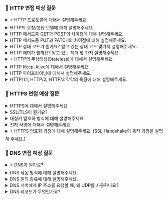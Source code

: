 ### 📎 HTTP 면접 예상 질문
<details>
  <summary>⭐️ HTTP 프로토콜에 대해서 설명해주세요.</summary>
  Hypertext Transfer Protocol으로, 클라이언트와 서버 간 통신을 위한 프로토콜.
  
  HTML문서와 같은 리소스를 가져올 수 있도록 해주는 프로토콜이다.
  
  애플리케이션 계층 프로토콜이다.
  
  웹 브라우저와 웹 서버의 소통을 위해 디자인 되었다.
</details>

<details>
  <summary>HTTP의 요청/응답 모델에 대해 설명해주세요.</summary>
  요청: 클라이언트가 서버에게 정보를 요청하는 것이다. 요청 메서드를 사용하여 요청의 목적을 명시한다. 요청 메서드 이외에도 헤더와 바디를 포함할 수 있다.

  응답: 서버가 클라이언트에게 요청에 대한 결과를 응답하는 것이다. 응답은 상태 코드와 함께 전송된다. 상태 코드를 통해 요청의 성공 여부 및 종료를 나타낼 수 있다. 응답 메시지에서 또한 헤더와 바디를 포함할 수 있다.
</details>

<details>
  <summary>HTTP 메서드중 GET과 POST의 차이점에 대해 설명해주세요.</summary>
  GET은 읽거나, 검색 할 때에 사용된다. CRUD에서 read에 해당한다. POST는 리소스를 생성하기 위해 사용된다. CRUD에서 create에 해당한다.
  
  GET은 멱등하지만, POST는 멱등하지 않다. 간단하게 설명하자면 GET은 아무리 요청을 보내도 동일한 응답을 가진다. 따라서 멱등하다. 하지만 POST 요청 시 새로 리소스가 생기기 때문에 결과가 달라진다. 따라서 멱등하지 않다.

  또 다른 특징으로는 GET은 캐시될 수 있고, 브라우저에 기록되지만 POST는 그렇지 않다. (GET을 캐시할 때는, HTTP Header에서 cache-control 헤더를 통해 캐시 옵션을 지정할 수 있다)
</details>

<details>
  <summary>HTTP 메서드중 PUT과 PATCH의 차이점에 대해 설명해주세요.</summary>
  PUT은 해당 리소스에 대한 전체 필드를 교체한다. 이에 반해, PATCH는 해당 리소스를 부분적으로 교체 가능하다. 만약 PUT으로 요청할시, 전체가 아닌 일부만 전달할 경우 전달한 필드 외 모두 Null or 초기값으로 처리되는 점을 주의해야한다.

  PUT은 리소스를 아예 교체하는 것이기 때문에 멱등하지 않고, PATCH는 멱등하다
  
</details>

<details>
  <summary>HTTP 상태 코드가 뭔가요? 알고 있는 상태 코드 몇가지 설명해주세요.</summary>
  100: 클라이언트의 요청이 잘 왔으니 계속 진행하라는 의미, 임시 응답
  
  200: 성공
  
  300: 리다이렉션
  
  400: 클라이언트 에러. 401: access token 만료, 404: Not found

  500: 서버 에러
  
</details>

<details>
  <summary>HTTP 헤더가 뭘까요? 알고 있는 헤더 몇 가지 설명해주세요.</summary>
  클라이언트와 서버가 요청 또는 응답으로 부가적인 정보를 전송할 수 있도록 해준다.

  cache-control: 캐시 관리에 대한 정보 표현, 불필요한 네트워크 요청을 줄일 수 있다. (no-cache: 캐시하지 않도록 요청, max-age: 캐시 관리자는 제공한 시간보다 오래된 데이터를 반환하지 않도록 요청, no-cache: 캐시를 재사용하기 전에 서버에 재검증 요청)

  ETag: 리소스가 바뀌었는지 확인하는 식별자. 클라이언트에서 캐싱하고 있는 버전과 서버에서 가지고 있는 버전이 동일하다면 304 Not Modified 라는 상태 코드로만 응답을 내려주어 response body에 대한 트래픽을 아낄 수 있다.
</details>

<details>
  <summary>⭐️ HTTP의 무상태성(Stateless)에 대해서 설명해주세요.</summary>
  stateless: 서버가 클라이언트의 이전 상태를 보존하지 않는다는 의미이다. 서버가 상태를 보관하지 않으므로, 요청에 어느 서버가 응답해도 상관이 없다, 따라서 클라이언트의 요청이 대폭 증가해도 서버를 증설해 해결할 수 있다. 하지만 모든 것을 stateless로 설계할 수는 없다. 로그인 같은 경우에는 서버에 유지시켜 주어야 한다. 
  따라서 쿠키나 세션등을 통해 상태를 유지시킨다.

  +connectioneless: 클라이언트가 서버에 요청을 하고 응답을 받으면 바로 TCP/IP 연결을 끊어 연결을 유지하지 않는 것이다. 이를 통해 서버의 자원을 효율적으로 관리할 수 있다. 하지만 새로 연결될때마다 3-way handshake 시간이 추가된다. 현재는 HTTP 지속 연결로 문제를 해결했다. (keepalive와 연결?)
</details>

<details>
  <summary>HTTP Keep-Alive에 대해서 설명해주세요.</summary>
  HTTP/1.0 버전에서는 요청을 보낼 때마다 연결했다가 끊는 작업을 반복하여 웹 페이지가 느리게 보였다. 그러다 HTTP/1.1 버전에서 keepalive 기능이 추가되었다. (http/1.1부터는 이 동작이 기본, http/1.0에서는 요청 헤더에 Connection: Keep-Alive를 추가해야 한다.)
  
  연결을 한 번 수립하면 데이터 교환을 마칠 때까지 유지하고, 데이터 교환을 모두 끝내면 연결을 끊는 구조이다.
</details>

<details>
  <summary>HTTP 파이프라이닝에 대해서 설명해주세요.</summary>
  HTTP/1.1 버전에서 생김

  최호의 요청이 완료되기 전에 다음 요청을 보내는 기술이다.

  하나의 Connection으로 다수의 Request와 Response를 처리할 수 있게끔 하여 네트워크 Latency를 줄인다. 

  클라이언트가 HTTP 파이프라인을 사용하여 단일 연결을 통해 여러 요청을 보낼 때 서버는 이러한 요청을 수신하고 처리를 위해 대기열에 넣습니다. 그런 다음 서버는 요청이 수신된 순서대로 클라이언트에 응답을 다시 보냅니다. (FIFO) 

  HTTP 2에서는 멀티플렉시 알고리즘으로 대체
</details>

<details>
  <summary>HTTP/1.1, HTTP/2, HTTP/3 각각의 특징에 대해 설명해주세요.</summary>
  HTTP/1.1 버전에서 persistent connection(keepalive), pipelining이 추가됨
  
  HTTP/1.1 버전은 요청은 순서대로 처리하는 특징이 있다. 따라서 이전 요청을 처리하는 데 시간이 길어지면 다음 요청에 대한 처리가 늦어진다. 그렇게 되면 콘텐츠 표시가 늦어진다.
  
  HTTP/2 버전은 요청을 보낸 순서대로 반환하지 않아도 된다. (멀티 플렉싱) 그 외에도 헤더 압축, 서버 추시 기능이 추가되었다. 
  
  헤더 압축: 이전에 표시된 헤더를 제외한 필드를 허프만 코딩을 활요해서 압축, 기존의 연속된 요청에서의 중복 헤더로 인한 오버헤드 문제를 해결

  서버 푸시: 클라이언트가 서버에 요청하지 않아도 클라이언트에게 필요한 리소스를 서버가 추가적으로 push해주는 기능

  HTTP/3 버전에서는 TCP기반이 아닌 UDP기반의 QUIC 계층 위에서 돌아간다. 초기 연결시 3-way handshaking을 하지 않아 시간 감소
</details>


### 📎 HTTPS 면접 예상 질문

<details>
  <summary>HTTPS에 대해서 설명해주세요.</summary>
  HTTPS의 경우 웹페이지를 통해 전송되는 모든 데이터는 추가적인 보안 계층을 지납니다. 이를 SSL/TLS 프로토콜이라고 합니다.
</details>

<details>
  <summary>SSL/TLS이 뭔가요?</summary>
  둘다 보안 통신을 제공하기 위해 설계된 프로토콜, 응용 계층과 전송 계층 사이에 속하게 된다.
  
  TLS는 SSL의 취약점들을 개선한 다음 버전의 프로토콜
</details>

<details>
  <summary>대칭키 암호화 방식에 대해 설명해주세요.</summary>
  하나의 키로 평문을 암호화하고, 다시 암호문을 복호화할 때 사용하는 방식

  키를 한번은 전달해야하는데, 이때 탈취당하게 되면 데이터를 바로 복호화할 수 있다.
  
</details>

<details>
  <summary>전자 서명에 대해서 설명해주세요.</summary>
  - 웹브라우저가 서버에 접속 시, 서버는 제일먼저 인증서를 제공합니다.

  - 브라우저에서는 이 인증서를 발급한 CA가 자신이 내장한 CA 리스트에 있는지 확인합니다.
  
  - 확인 결과 서버를 통해서 다운받은 인증서가 내장된 CA 리스트에 포함되어있다면, 해당 CA의 공개키를 이용해서 인증서를 복호화해봅니다.
</details>

<details>
  <summary>⭐️ HTTPS 암호화 과정에 대해 설명해주세요. (SSL Handshake의 동작 과정을 설명해 주세요.)</summary>
    1. SSL 핸드셰이크(인증 프로세스)를 수행
  
    이때 데이터를 주고받기 위해 어떤 방법을 사용해야 하는지 서로의 상태를 파악한다.
    SSL은 HTTP와 달리 443 포트를 기본으로 사용하는 TCP 기반 프로토콜인데,
    TCP 기반이기 때문에 SSL 핸드셰이크 전에 TCP 3-Way핸드셰이크 또한 수행한다.

  2. 서로 간 협상이 완료되면, SSL 세션이 생성되고 이 후 클라이언트와 서버는 둘만 아는 대칭키로 원하는 데이터를 주고 받는다.

  3. 그리고 데이터 전송이 끝나면 서로에게 알린 후 세션을 종료한다. (세션 키 삭제)
</details>

### 📎 DNS 면접 예상 질문

<details>
  <summary>⭐️ DNS가 뭔가요?</summary>
  간단히 말하자면 DNS는 URL을 IP 주소로 변환하는 시스템이다.
</details>

<details>
  <summary>DNS 작동 방식에 대해 설명해주세요.</summary>
  1. 웹 브라우저에 URL을 입력하여 접속
  
  2. DNS 서버는 해당 요청에 해당하는 도메인 이름의 IP 주소를 알려준다
     
  3. 만약 없다면, 다른 DNS 서버에 요청한다. (DNS 서버는 전 세계에 흩어져 있고, 모두 계층적으로 연결되어 있음)
     
  4. 컴퓨터는 해당 IP주소로 서버에 접속한다
</details>

<details>
  <summary>DNS 질의 종류에 대해 설명해주세요.</summary>
  A 질의: 도메인 이름에 대응하는 IPv4 주소를 찾기 위해 사용
  
  AAAA 질의: 도메인 이름에 대응하는 IPv6 주소를 찾기 위해 사용
  
  CNAME 질의: 도메인 이름에 대해 다른 도메인 이름을 찾기 위해 사용
  
  MX 질의: 도메인 이름에 대응하는 메일 서버의 정보를 찾기 위해 사용
</details>

<details>
  <summary>DNS 서버에게 IP 주소를 요청할 때, 왜 UDP를 사용하나요?</summary>
  빠른 속도
  
    - TCP의 경우 데이터 전송 전에 연결을 맺는 handshaking 과정이 있는 반면, UDP는 연결 설정에 드는 비용이 없다.
    - DNS 질의는 신뢰성보다 빠른 응답 시간이 더 중요하다. 웹 사이트 로딩 속도 향상, 인터넷 대역폭 최적화 등 DNS질의는 빠른 응답성이 중요하다.
    - UDP는 512 바이트를 넘어가지 않는 작은 크기의 패킷만 전송이 가능하고, 오버헤드가 없어 TCP에 비해 상대적으로 빠르다.
  
  연결 상태를 유지할 필요가 없다
  
    - TCP의 패킷 안에는 여러 정보가 담겨 있지만, UDP는 어떤 정보도 기록하지 않고 유지할 필요가 없다.
    - 따라서 DNS 서버는 TCP보다 많은 클라이언트를 수용할 수 있으므로 연결 상태를 유지하지 않고 정보 기록을 최소화할 수 있는 UDP를 채택하였다.
</details>

<details>
  <summary>DNS 레코드가 무엇인가요?</summary>
  DNS 레코드는 DNS 서버가 해당 패킷을 받았을 때 어떤 식으로 처리할지를 나타내는 지침을 말한다.

  A 레코드: 도메인 주소와 서버의 IP 주소를 직접 매핑시키는 방법, 도메인이 바뀌어도 IP는 그대로이므로 유지가 된다. 하지만 서버 이전등의 문제로 IP가 변동될 시에 일일히 변경해야 한다

  CNAME 레코드: 도메인 주소를 또 다른 도메인 주소로 이중 매핑, 서버 이전등의 문제로 IP가 변동될시에 변경하지 않아도 된다. 하지만 도메인이 바뀌면 변경해야 한다, 그리고 여러번 요청이 될 경우 성능 저하가 일어날 수 가 있다.

  AAAA 레코드: A 레코드의 IPv6버전
</details>
